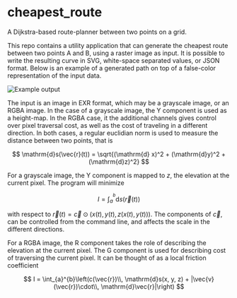 # cheapest_route

A Dijkstra-based route-planner between two points on a grid.

This repo contains a utility application that can generate the cheapest route between two points A
and B, using a raster image as input. It is possible to write the resulting curve in SVG,
white-space separated values, or JSON format. Below is an example of a generated path on top of a
false-color representation of the input data.

![Example output](example_output.png)

The input is an image in EXR format, which may be a grayscale image, or an RGBA image. In the case
of a grayscale image, the Y component is used as a height-map. In the RGBA case, it the additional
channels gives control over pixel traversal cost, as well as the cost of traveling in a different
direction. In both cases, a regular euclidian norm is used to measure the distance between two
points, that is

$$
\mathrm{d}s(\vec{r}(t)) = \sqrt{(\mathrm{d} x)^2 + (\mathrm{d}y)^2 + (\mathrm{d}z)^2}
$$

For a grayscale image, the Y component is mapped to $z$, the elevation at the current pixel. The
program will minimize

$$
I = \int_{a}^{^b} \mathrm{d}s(\vec{r}(t))
$$

with respect to $\vec{r}(t) = \vec{c}\odot(x(t), y(t), z(x(t), y(t)))$. The components of
$\vec{c}$, can be controlled from the command line, and affects the scale in the different
directions.

For a RGBA image, the R component takes the role of describing the elevation at the current pixel.
The G component is used for describing cost of traversing the current pixel. It can be thought of as
a local friction coefficient

$$
I = \int_{a}^{b}\left(c(\vec{r})\\, \mathrm{d}s(x, y, z) + |\vec{v}(\vec{r})\cdot\\, \mathrm{d}\vec{r}|\right)
$$
